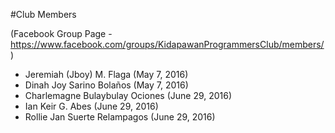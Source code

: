 #Club Members

(Facebook Group Page - https://www.facebook.com/groups/KidapawanProgrammersClub/members/)

* Jeremiah (Jboy) M. Flaga (May 7, 2016)
* Dinah Joy Sarino Bolaños (May 7, 2016)
* Charlemagne Bulaybulay Ociones (June 29, 2016)
* Ian Keir G. Abes (June 29, 2016)
* Rollie Jan Suerte Relampagos (June 29, 2016)

